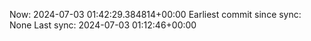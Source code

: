 Now: 2024-07-03 01:42:29.384814+00:00 Earliest commit since sync: None Last sync: 2024-07-03 01:12:46+00:00
